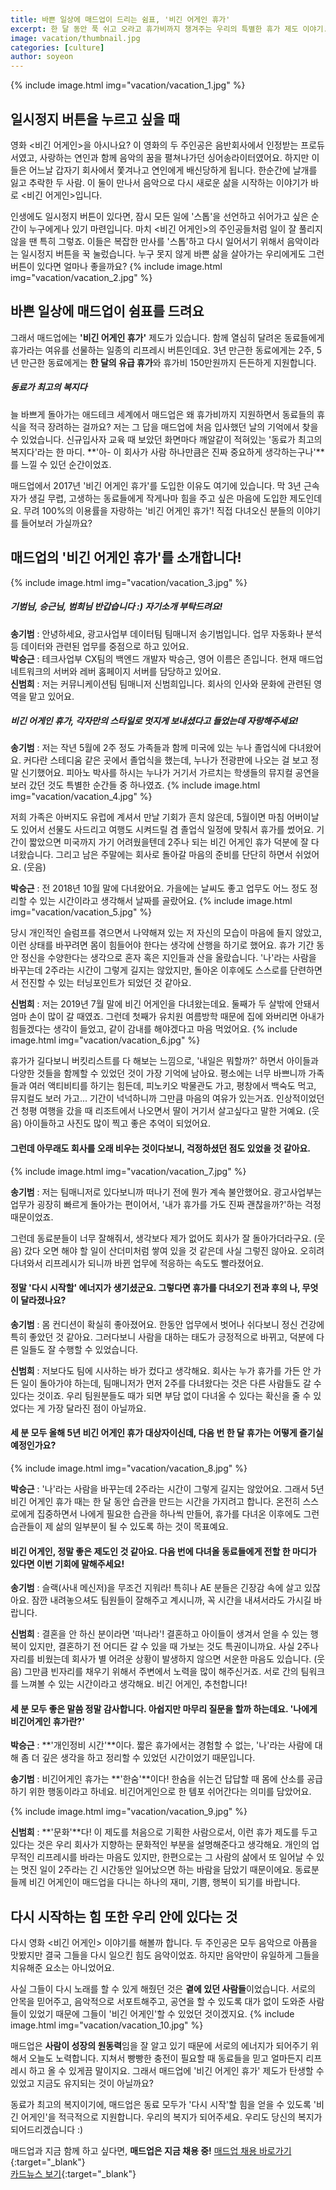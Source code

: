 ```yaml
---
title: 바쁜 일상에 매드업이 드리는 쉼표, '비긴 어게인 휴가'
excerpt: 한 달 동안 푹 쉬고 오라고 휴가비까지 챙겨주는 우리의 특별한 휴가 제도 이야기.
image: vacation/thumbnail.jpg
categories: [culture]
author: soyeon
---
```


{% include image.html img="vacation/vacation_1.jpg" %}

## 일시정지 버튼을 누르고 싶을 때
영화 &#60;비긴 어게인&#62;을 아시나요? 이 영화의 두 주인공은 음반회사에서 인정받는 프로듀서였고, 사랑하는 연인과 함께 음악의 꿈을 펼쳐나가던 싱어송라이터였어요. 하지만 이들은 어느날 갑자기 회사에서 쫓겨나고 연인에게 배신당하게 됩니다. 한순간에 날개를 잃고 추락한 두 사람. 이 둘이 만나서 음악으로 다시 새로운 삶을 시작하는 이야기가 바로 &#60;비긴 어게인&#62;입니다.

인생에도 일시정지 버튼이 있다면, 잠시 모든 일에 '스톱'을 선언하고 쉬어가고 싶은 순간이 누구에게나 있기 마련입니다. 마치 &#60;비긴 어게인&#62;의 주인공들처럼 일이 잘 풀리지 않을 땐 특히 그렇죠. 이들은 복잡한 만사를 '스톱'하고 다시 일어서기 위해서 음악이라는 일시정지 버튼을 꾹 눌렀습니다. 누구 못지 않게 바쁜 삶을 살아가는 우리에게도 그런 버튼이 있다면 얼마나 좋을까요?
{% include image.html img="vacation/vacation_2.jpg" %}

## 바쁜 일상에 매드업이 쉼표를 드려요
그래서 매드업에는 **'비긴 어게인 휴가'** 제도가 있습니다. 함께 열심히 달려온 동료들에게 휴가라는 여유를 선물하는 일종의 리프레시 버튼인데요. 3년 만근한 동료에게는 2주, 5년 만근한 동료에게는 **한 달의 유급 휴가**와 휴가비 150만원까지 든든하게 지원합니다.
##### 동료가 최고의 복지다
늘 바쁘게 돌아가는 애드테크 세계에서 매드업은 왜 휴가비까지 지원하면서 동료들의 휴식을 적극 장려하는 걸까요? 저는 그 답을 매드업에 처음 입사했던 날의 기억에서 찾을 수 있었습니다. 신규입사자 교육 때 보았던 화면마다 깨알같이 적혀있는 '동료가 최고의 복지다'라는 한 마디. **'아- 이 회사가 사람 하나만큼은 진짜 중요하게 생각하는구나'**를 느낄 수 있던 순간이었죠.

매드업에서 2017년 '비긴 어게인 휴가'를 도입한 이유도 여기에 있습니다. 막 3년 근속자가 생길 무렵, 고생하는 동료들에게 작게나마 힘을 주고 싶은 마음에 도입한 제도인데요. 무려 100%의 이용률을 자랑하는 '비긴 어게인 휴가'! 직접 다녀오신 분들의 이야기를 들어보러 가실까요?

## 매드업의 '비긴 어게인 휴가'를 소개합니다!
{% include image.html img="vacation/vacation_3.jpg" %}

##### 기범님, 승근님, 범희님 반갑습니다 :) 자기소개 부탁드려요!
**송기범** : 안녕하세요, 광고사업부 데이터팀 팀매니저 송기범입니다. 업무 자동화나 분석 등 데이터와 관련된 업무를 중점으로 하고 있어요.  
**박승근** : 테크사업부 CX팀의 백엔드 개발자 박승근, 영어 이름은 존입니다. 현재 매드업 네트워크의 서버와 레버 홈페이지 서버를 담당하고 있어요.  
**신범희** : 저는 커뮤니케이션팀 팀매니저 신범희입니다. 회사의 인사와 문화에 관련된 영역을 맡고 있어요.  

##### 비긴 어게인 휴가, 각자만의 스타일로 멋지게 보내셨다고 들었는데 자랑해주세요!
**송기범** : 저는 작년 5월에 2주 정도 가족들과 함께 미국에 있는 누나 졸업식에 다녀왔어요. 커다란 스테디움 같은 곳에서 졸업식을 했는데, 누나가 전광판에 나오는 걸 보고 정말 신기했어요. 피아노 박사를 하시는 누나가 거기서 가르치는 학생들의 뮤지컬 공연을 보러 갔던 것도 특별한 순간들 중 하나였죠.
{% include image.html img="vacation/vacation_4.jpg" %}

저희 가족은 아버지도 유럽에 계셔서 만날 기회가 흔치 않은데, 5월이면 마침 어버이날도 있어서 선물도 사드리고 여행도 시켜드릴 겸 졸업식 일정에 맞춰서 휴가를 썼어요. 기간이 짧았으면 미국까지 가기 어려웠을텐데 2주나 되는 비긴 어게인 휴가 덕분에 잘 다녀왔습니다. 
그리고 남은 주말에는 회사로 돌아갈 마음의 준비를 단단히 하면서 쉬었어요. (웃음)

**박승근** : 전 2018년 10월 말에 다녀왔어요. 가을에는 날씨도 좋고 업무도 어느 정도 정리할 수 있는 시간이라고 생각해서 날짜를 골랐어요.
{% include image.html img="vacation/vacation_5.jpg" %}

당시 개인적인 슬럼프를 겪으면서 나약해져 있는 저 자신의 모습이 마음에 들지 않았고, 이런 상태를 바꾸려면 몸이 힘들어야 한다는 생각에 산행을 하기로 했어요. 휴가 기간 동안 정신을 수양한다는 생각으로 혼자 혹은 지인들과 산을 올랐습니다.
'나'라는 사람을 바꾸는데 2주라는 시간이 그렇게 길지는 않았지만, 돌아온 이후에도 스스로를 단련하면서 전진할 수 있는 터닝포인트가 되었던 것 같아요.


**신범희** : 저는 2019년 7월 말에 비긴 어게인을 다녀왔는데요. 둘째가 두 살밖에 안돼서 엄마 손이 많이 갈 때였죠. 그런데 첫째가 유치원 여름방학 때문에 집에 와버리면 아내가 힘들겠다는 생각이 들었고, 같이 감내를 해야겠다고 마음 먹었어요.
{% include image.html img="vacation/vacation_6.jpg" %}

휴가가 길다보니 버킷리스트를 다 해보는 느낌으로, '내일은 뭐할까?' 하면서 아이들과 다양한 것들을 함께할 수 있었던 것이 가장 기억에 남아요. 평소에는 너무 바쁘니까 가족들과 여러 액티비티를 하기는 힘든데, 피노키오 박물관도 가고, 평창에서 백숙도 먹고, 뮤지컬도 보러 가고... 기간이 넉넉하니까 그만큼 마음의 여유가 있는거죠.
인상적이었던건 청평 여행을 갔을 때 리조트에서 나오면서 딸이 거기서 살고싶다고 말한 거예요. (웃음) 아이들하고 사진도 많이 찍고 좋은 추억이 되었어요.

#### 그런데 아무래도 회사를 오래 비우는 것이다보니, 걱정하셨던 점도 있었을 것 같아요.
{% include image.html img="vacation/vacation_7.jpg" %}

**송기범** : 저는 팀매니저로 있다보니까 떠나기 전에 뭔가 계속 불안했어요. 광고사업부는 업무가 굉장히 빠르게 돌아가는 편이어서, '내가 휴가를 가도 진짜 괜찮을까?'하는 걱정 때문이었죠. 

그런데 동료분들이 너무 잘해줘서, 생각보다 제가 없어도 회사가 잘 돌아가더라구요. (웃음) 갔다 오면 해야 할 일이 산더미처럼 쌓여 있을 것 같은데 사실 그렇진 않아요. 오히려 다녀와서 리프레시가 되니까 바뀐 업무에 적응하는 속도도 빨라졌어요.

#### 정말 '다시 시작할' 에너지가 생기셨군요. 그렇다면 휴가를 다녀오기 전과 후의 나, 무엇이 달라졌나요?
**송기범** : 몸 컨디션이 확실히 좋아졌어요. 한동안 업무에서 벗어나 쉬다보니 정신 건강에 특히 좋았던 것 같아요. 그러다보니 사람을 대하는 태도가 긍정적으로 바뀌고, 덕분에 다른 일들도 잘 수행할 수 있었습니다. 

**신범희** : 저보다도 팀에 시사하는 바가 컸다고 생각해요. 회사는 누가 휴가를 가든 안 가든 일이 돌아가야 하는데, 팀매니저가 먼저 2주를 다녀왔다는 것은 다른 사람들도 갈 수 있다는 것이죠. 우리 팀원분들도 때가 되면 부담 없이 다녀올 수 있다는 확신을 줄 수 있었다는 게 가장 달라진 점이 아닐까요.

#### 세 분 모두 올해 5년 비긴 어게인 휴가 대상자이신데, 다음 번 한 달 휴가는 어떻게 즐기실 예정인가요?
{% include image.html img="vacation/vacation_8.jpg" %}

**박승근** : '나'라는 사람을 바꾸는데 2주라는 시간이 그렇게 길지는 않았어요. 그래서 5년 비긴 어게인 휴가 때는 한 달 동안 습관을 만드는 시간을 가지려고 합니다. 온전히 스스로에게 집중하면서 나에게 필요한 습관을 하나씩 만들어, 휴가를 다녀온 이후에도 그런 습관들이 제 삶의 일부분이 될 수 있도록 하는 것이 목표예요.


#### 비긴 어게인, 정말 좋은 제도인 것 같아요. 다음 번에 다녀올 동료들에게 전할 한 마디가 있다면 이번 기회에 말해주세요!
**송기범** : 슬랙(사내 메신저)을 무조건 지워라! 특히나 AE 분들은 긴장감 속에 살고 있잖아요. 잠깐 내려놓으셔도 팀원들이 잘해주고 계시니까, 꼭 시간을 내셔서라도 가시길 바랍니다.

**신범희** : 결혼을 안 하신 분이라면 '떠나라'! 결혼하고 아이들이 생겨서 얻을 수 있는 행복이 있지만, 결혼하기 전 어디든 갈 수 있을 때 가보는 것도 특권이니까요.
사실 2주나 자리를 비웠는데 회사가 별 어려운 상황이 발생하지 않으면 서운한 마음도 있습니다. (웃음) 그만큼 빈자리를 채우기 위해서 주변에서 노력을 많이 해주신거죠. 서로 간의 팀워크를 느껴볼 수 있는 시간이라고 생각해요. 비긴 어게인, 추천합니다!

#### 세 분 모두 좋은 말씀 정말 감사합니다. 아쉽지만 마무리 질문을 할까 하는데요. '나에게 비긴어게인 휴가란?'

**박승근** : **'개인정비 시간'**이다. 짧은 휴가에서는 경험할 수 없는, '나'라는 사람에 대해 좀 더 깊은 생각을 하고 정리할 수 있었던 시간이었기 때문입니다.

**송기범** : 비긴어게인 휴가는 **'한숨'**이다! 한숨을 쉬는건 답답할 때 몸에 산소를 공급하기 위한 행동이라고 하네요. 비긴어게인으로 한 템포 쉬어간다는 의미를 담았어요.

{% include image.html img="vacation/vacation_9.jpg" %}

**신범희** : **'문화'**다! 이 제도를 처음으로 기획한 사람으로서, 이런 휴가 제도를 두고 있다는 것은 우리 회사가 지향하는 문화적인 부분을 설명해준다고 생각해요. 개인의 업무적인 리프레시를 바라는 마음도 있지만, 한편으로는 그 사람의 삶에서 또 일어날 수 있는 멋진 일이 2주라는 긴 시간동안 일어났으면 하는 바람을 담았기 때문이에요.
동료분들께 비긴 어게인이 매드업을 다니는 하나의 재미, 기쁨, 행복이 되기를 바랍니다.

## 다시 시작하는 힘 또한 우리 안에 있다는 것
다시 영화 &#60;비긴 어게인&#62; 이야기를 해볼까 합니다. 두 주인공은 모두 음악으로 아픔을 맛봤지만 결국 그들을 다시 일으킨 힘도 음악이었죠. 하지만 음악만이 유일하게 그들을 치유해준 요소는 아니었어요. 

사실 그들이 다시 노래를 할 수 있게 해줬던 것은 **곁에 있던 사람들**이었습니다. 서로의 안목을 믿어주고, 음악적으로 서포트해주고, 공연을 할 수 있도록 대가 없이 도와준 사람들이 있었기 때문에 그들이 '비긴 어게인'할 수 있었던 것이겠지요.
{% include image.html img="vacation/vacation_10.jpg" %}

매드업은 **사람이 성장의 원동력**임을 잘 알고 있기 때문에 서로의 에너지가 되어주기 위해서 오늘도 노력합니다. 지쳐서 빵빵한 충전이 필요할 때 동료들을 믿고 얼마든지 리프레시 하고 올 수 있게끔 말이지요. 그래서 매드업에 '비긴 어게인 휴가' 제도가 탄생할 수 있었고 지금도 유지되는 것이 아닐까요?

동료가 최고의 복지이기에, 매드업은 동료 모두가 '다시 시작'할 힘을 얻을 수 있도록 '비긴 어게인'을 적극적으로 지원합니다.
우리의 복지가 되어주세요. 우리도 당신의 복지가 되어드리겠습니다 :)

매드업과 지금 함께 하고 싶다면, **매드업은 지금 채용 중!** [매드업 채용 바로가기](https://recruit.madup.com){:target="_blank"}    
[카드뉴스 보기](https://www.facebook.com/permalink.php?story_fbid=118500939737969&id=102427668011963){:target="_blank"}
